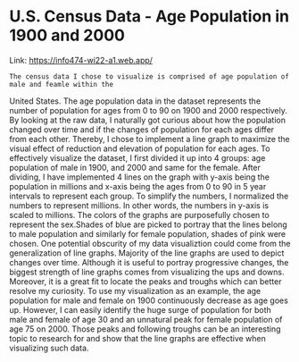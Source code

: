 # U.S. Census Data - Age Population in 1900 and 2000

Link: https://info474-wi22-a1.web.app/


    The census data I chose to visualize is comprised of age population of male and feamle within the 
United States. The age population data in the dataset represents the number of population for ages 
from 0 to 90 on 1900 and 2000 respectively. By looking at the raw data, I naturally got curious 
about how the population changed over time and if the changes of population for each ages differ from
each other. Thereby, I chose to implement a line graph to maximize the visual effect of reduction and 
elevation of population for each ages.
    To effectively visualize the dataset, I first divided it up into 4 groups: age population of male
in 1900, and 2000 and same for the female. After dividing, I have implemented 4 lines on the graph with
y-axis being the population in millions and x-axis being the ages from 0 to 90 in 5 year intervals to
represent each group. To simplify the numbers, I normalized the numbers to represent millions. In other 
words, the numbers in y-axis is scaled to millions. The colors of the graphs are purposefully chosen to 
represent the sex.Shades of blue are picked to portray that the lines belong to male population and 
similarly for female population, shades of pink were chosen.
    One potential obscurity of my data visualiztion could come from the generalization of line graphs.
Majority of the line graphs are used to depict changes over time. Although it is useful to portray 
progressive changes, the biggest strength of line graphs comes from visualizing the ups and downs. 
Moreover, it is a great fit to locate the peaks and troughs which can better resolve my curiosity. To 
use my visualization as an example, the age population for male and female on 1900 continuously 
decrease as age goes up. However, I can easily identify the huge surge of population for both male and
female of age 30 and an unnatural peak for female population of age 75 on 2000. Those peaks and 
following troughs can be an interesting topic to research for and show that the line graphs are 
effective when visualizing such data.



